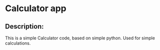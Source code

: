 # Calculator app

## Description:
This is a simple Calculator code, based on simple python. Used for simple calculations.

